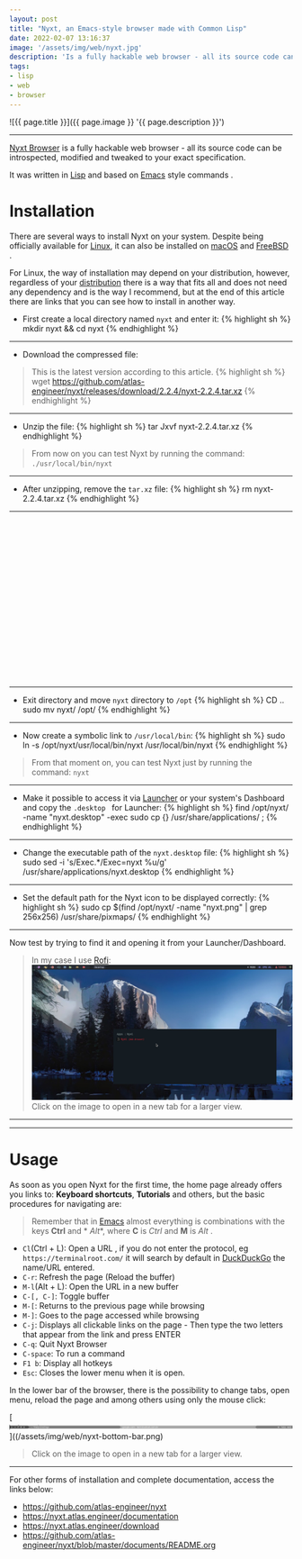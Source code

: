 ```yaml
---
layout: post
title: "Nyxt, an Emacs-style browser made with Common Lisp"
date: 2022-02-07 13:16:37
image: '/assets/img/web/nyxt.jpg'
description: 'Is a fully hackable web browser - all its source code can be introspected, modified and tweaked to your exact specification.'
tags:
- lisp
- web
- browser
---
```


![{{ page.title }}]({{ page.image }} '{{ page.description }}')

---

[Nyxt Browser](https://nyxt.atlas.engineer/) is a fully hackable web browser - all its source code can be introspected, modified and tweaked to your exact specification.

It was written in [Lisp](https://nyxt.atlas.engineer/) and based on [Emacs](https://www.gnu.org/software/emacs/) style commands .

# Installation
There are several ways to install Nyxt on your system. Despite being officially available for [Linux](https://terminalroot.com/tags#linux), it can also be installed on [macOS](https://terminalroot.com/tags#macos) and [ FreeBSD](https://terminalroot.com/tags#freebsd) .

For Linux, the way of installation may depend on your distribution, however, regardless of your [distribution](https://terminalroot.com/tags#distros) there is a way that fits all and does not need any dependency and is the way I recommend, but at the end of this article there are links that you can see how to install in another way.

+ First create a local directory named `nyxt` and enter it:
{% highlight sh %}
mkdir nyxt && cd nyxt
{% endhighlight %}

---

+ Download the compressed file:
> This is the latest version according to this article.
{% highlight sh %}
wget https://github.com/atlas-engineer/nyxt/releases/download/2.2.4/nyxt-2.2.4.tar.xz
{% endhighlight %}

---

+ Unzip the file:
{% highlight sh %}
tar Jxvf nyxt-2.2.4.tar.xz
{% endhighlight %}
> From now on you can test Nyxt by running the command: `./usr/local/bin/nyxt`

---

+ After unzipping, remove the `tar.xz` file:
{% highlight sh %}
rm nyxt-2.2.4.tar.xz
{% endhighlight %}

---

<!-- SQUARE - GAMES ROOT -->
<script async src="//pagead2.googlesyndication.com/pagead/js/adsbygoogle.js"></script>
<ins class="adsbygoogle"
style="display:inline-block;width:336px;height:280px"
data-ad-client="ca-pub-2838251107855362"
data-ad-slot="5351066970"></ins>
<script>
(adsbygoogle = window.adsbygoogle || []).push({});
</script>

---

+ Exit directory and move `nyxt` directory to `/opt`
{% highlight sh %}
CD ..
sudo mv nyxt/ /opt/
{% endhighlight %}

---

+ Now create a symbolic link to `/usr/local/bin`:
{% highlight sh %}
sudo ln -s /opt/nyxt/usr/local/bin/nyxt /usr/local/bin/nyxt
{% endhighlight %}
> From that moment on, you can test Nyxt just by running the command: `nyxt`

---

+ Make it possible to access it via [Launcher](https://terminalroot.com/12-best-launchers-for-linux/) or your system's Dashboard and copy the `.desktop ` for Launcher:
{% highlight sh %}
find /opt/nyxt/ -name "nyxt.desktop" -exec sudo cp {} /usr/share/applications/ \;
{% endhighlight %}

---

+ Change the executable path of the `nyxt.desktop` file:
{% highlight sh %}
sudo sed -i 's/Exec.*/Exec=nyxt %u/g' /usr/share/applications/nyxt.desktop
{% endhighlight %}

---

+ Set the default path for the Nyxt icon to be displayed correctly:
{% highlight sh %}
sudo cp $(find /opt/nyxt/ -name "nyxt.png" | grep 256x256) /usr/share/pixmaps/
{% endhighlight %}

---

Now test by trying to find it and opening it from your Launcher/Dashboard.
> In my case I use [Rofi](https://terminalroot.com/how-to-install-rofi-in-gentoo-and-create-shortcut-for-it-in-bspwm/):
[![Nyxt Launcher Rofi](/assets/img/web/nyxt-rofi.jpg)](/assets/img/web/nyxt-rofi.jpg)
> Click on the image to open in a new tab for a larger view.

---

<!-- RECTANGLE 2 - OnParagragraph -->
<script async src="//pagead2.googlesyndication.com/pagead/js/adsbygoogle.js"></script>
<ins class="adsbygoogle"
style="display:block; text-align:center;"
data-ad-layout="in-article"
data-ad-format="fluid"
data-ad-client="ca-pub-2838251107855362"
data-ad-slot="8549252987"></ins>
<script>
(adsbygoogle = window.adsbygoogle || []).push({});
</script>

---

# Usage
As soon as you open Nyxt for the first time, the home page already offers you links to: **Keyboard shortcuts**, **Tutorials** and others, but the basic procedures for navigating are:
> Remember that in [Emacs](https://terminalroot.com/top-10-best-code-editors-for-linux/) almost everything is combinations with the keys **Ctrl** and * *Alt**, where **C** is *Ctrl* and **M** is *Alt* .

+ `Cl`(Ctrl + L): Open a URL , if you do not enter the protocol, eg `https://terminalroot.com/` it will search by default in [DuckDuckGo](https://duckduckgo.com/?q=https%3A%2F%2Fterminalroot.com%2F&t=h_&ia=web) the name/URL entered.
+ `C-r`: Refresh the page (Reload the buffer)
+ `M-l`(Alt + L): Open the URL in a new buffer
+ `C-[, C-]`: Toggle buffer
+ `M-[`: Returns to the previous page while browsing
+ `M-]`: Goes to the page accessed while browsing
+ `C-j`: Displays all clickable links on the page - Then type the two letters that appear from the link and press ENTER
+ `C-q`: Quit Nyxt Browser
+ `C-space`: To run a command
+ `F1 b`: Display all hotkeys
+ `Esc`: Closes the lower menu when it is open.

In the lower bar of the browser, there is the possibility to change tabs, open menu, reload the page and among others using only the mouse click:

[![Nyxt Bottom Bar](/assets/img/web/nyxt-bottom-bar.png)]((/assets/img/web/nyxt-bottom-bar.png)
> Click on the image to open in a new tab for a larger view.

---

For other forms of installation and complete documentation, access the links below:
+ <https://github.com/atlas-engineer/nyxt>
+ <https://nyxt.atlas.engineer/documentation>
+ <https://nyxt.atlas.engineer/download>
+ <https://github.com/atlas-engineer/nyxt/blob/master/documents/README.org>

